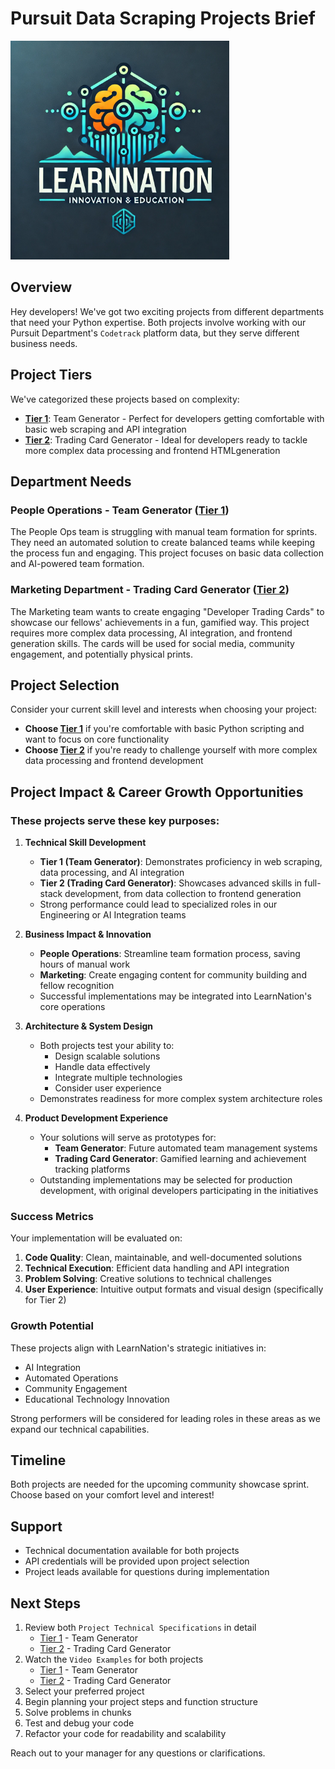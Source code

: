 # Pursuit Data Scraping Projects Brief


<img src="./assets/learn-nation-logo.webp" alt="learn nation logo" width="350">

## Overview
Hey developers! We've got two exciting projects from different departments that need your Python expertise. Both projects involve working with our Pursuit Department's `Codetrack` platform data, but they serve different business needs.

## Project Tiers
We've categorized these projects based on complexity:
- **[Tier 1](./team-generator-spec.md)**: Team Generator - Perfect for developers getting comfortable with basic web scraping and API integration
- **[Tier 2](./trading-card-spec.md)**: Trading Card Generator - Ideal for developers ready to tackle more complex data processing and frontend HTMLgeneration

## Department Needs

### People Operations - Team Generator ([Tier 1](./team-generator-spec.md))
The People Ops team is struggling with manual team formation for sprints. They need an automated solution to create balanced teams while keeping the process fun and engaging. This project focuses on basic data collection and AI-powered team formation.

### Marketing Department - Trading Card Generator ([Tier 2](./trading-card-spec.md))
The Marketing team wants to create engaging "Developer Trading Cards" to showcase our fellows' achievements in a fun, gamified way. This project requires more complex data processing, AI integration, and frontend generation skills. The cards will be used for social media, community engagement, and potentially physical prints.

## Project Selection
Consider your current skill level and interests when choosing your project:
- **Choose [Tier 1](./team-generator-spec.md)** if you're comfortable with basic Python scripting and want to focus on core functionality
- **Choose [Tier 2](./trading-card-spec.md)** if you're ready to challenge yourself with more complex data processing and frontend development

## Project Impact & Career Growth Opportunities

### These projects serve these key purposes:

1. **Technical Skill Development**
   - **Tier 1 (Team Generator)**: Demonstrates proficiency in web scraping, data processing, and AI integration
   - **Tier 2 (Trading Card Generator)**: Showcases advanced skills in full-stack development, from data collection to frontend generation
   - Strong performance could lead to specialized roles in our Engineering or AI Integration teams

2. **Business Impact & Innovation**
   - **People Operations**: Streamline team formation process, saving hours of manual work
   - **Marketing**: Create engaging content for community building and fellow recognition
   - Successful implementations may be integrated into LearnNation's core operations

3. **Architecture & System Design**
   - Both projects test your ability to:
     - Design scalable solutions
     - Handle data effectively
     - Integrate multiple technologies
     - Consider user experience
   - Demonstrates readiness for more complex system architecture roles

4. **Product Development Experience**
   - Your solutions will serve as prototypes for:
     - **Team Generator**: Future automated team management systems
     - **Trading Card Generator**: Gamified learning and achievement tracking platforms
   - Outstanding implementations may be selected for production development, with original developers participating in the initiatives


### Success Metrics

Your implementation will be evaluated on:
1. **Code Quality**: Clean, maintainable, and well-documented solutions
2. **Technical Execution**: Efficient data handling and API integration
3. **Problem Solving**: Creative solutions to technical challenges
4. **User Experience**: Intuitive output formats and visual design (specifically for Tier 2)


### Growth Potential

These projects align with LearnNation's strategic initiatives in:
- AI Integration
- Automated Operations
- Community Engagement
- Educational Technology Innovation

Strong performers will be considered for leading roles in these areas as we expand our technical capabilities.

## Timeline
Both projects are needed for the upcoming community showcase sprint. Choose based on your comfort level and interest!

## Support
- Technical documentation available for both projects
- API credentials will be provided upon project selection
- Project leads available for questions during implementation

## Next Steps
1. Review both `Project Technical Specifications` in detail
   - [Tier 1](./team-generator-spec.md) - Team Generator
   - [Tier 2](./trading-card-spec.md) - Trading Card Generator
2. Watch the `Video Examples` for both projects
   - [Tier 1](https://drive.google.com/file/d/18YJBZF9fcPqI_sU9NHRBvoj5nUzh9wQM/view?usp=sharing) - Team Generator
   - [Tier 2](https://drive.google.com/file/d/1991jY4Widl5cLsxN4_lNX9rIfePn6aAO/view?usp=sharing) - Trading Card Generator
3. Select your preferred project
4. Begin planning your project steps and function structure
5. Solve problems in chunks
6. Test and debug your code
7. Refactor your code for readability and scalability


Reach out to your manager for any questions or clarifications.
